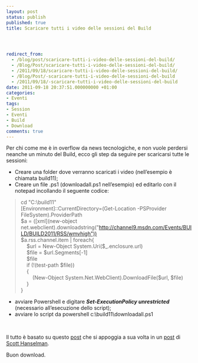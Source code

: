 ```yaml
---
layout: post
status: publish
published: true
title: Scaricare tutti i video delle sessioni del Build




redirect_from: 
  - /blog/post/scaricare-tutti-i-video-delle-sessioni-del-build/
  - /Blog/Post/scaricare-tutti-i-video-delle-sessioni-del-build/
  - /2011/09/18/scaricare-tutti-i-video-delle-sessioni-del-build/
  - /Blog/Post/-scaricare-tutti-i-video-delle-sessioni-del-build
  - /2011/09/18/-scaricare-tutti-i-video-delle-sessioni-del-build
date: 2011-09-18 20:37:51.000000000 +01:00
categories:
- Eventi
tags:
- Session
- Eventi
- Build
- Download
comments: true
---
```

<p>Per chi come me è in overflow da news tecnologiche, e non vuole perdersi neanche un minuto del Build, ecco gli step da seguire per scaricarsi tutte le sessioni:</p>  <ul>   <li>Creare una folder dove verranno scaricati i video (nell’esempio è chiamata build11); </li>    <li>Creare un file .ps1 (downloadall.ps1 nell’esempio) ed editarlo con il notepad incollando il seguente codice: </li> </ul>  <blockquote>   <p>cd &quot;C:\build11&quot;      <br />[Environment]::CurrentDirectory=(Get-Location -PSProvider FileSystem).ProviderPath       <br />$a = ([xml](new-object net.webclient).downloadstring(&quot;<a href="http://channel9.msdn.com/Events/BUILD/BUILD2011/RSS/wmvhigh">http://channel9.msdn.com/Events/BUILD/BUILD2011/RSS/wmvhigh</a><a href="http://feeds.feedburner.com/HanselminutesCompleteMP3%22))">&quot;))</a>       <br />$a.rss.channel.item | foreach{&#160; <br />&#160;&#160;&#160; $url = New-Object System.Uri($_.enclosure.url)       <br />&#160;&#160;&#160; $file = $url.Segments[-1]       <br />&#160;&#160;&#160; $file       <br />&#160;&#160;&#160; if (!(test-path $file))       <br />&#160;&#160;&#160; {       <br />&#160;&#160;&#160;&#160;&#160;&#160;&#160; (New-Object System.Net.WebClient).DownloadFile($url, $file)       <br />&#160;&#160;&#160; }       <br />}</p> </blockquote>  <ul>   <li>avviare Powershell e digitare <strong><em>Set-ExecutionPolicy unrestricted</em></strong> (necessario all’esecuzione dello script);</li>    <li>avviare lo script da powershell c:\build11\downloadall.ps1</li> </ul>  <p>&#160;</p>  <p>Il tutto è basato su questo <a href="http://geekswithblogs.net/mbcrump/archive/2011/09/15/download-all-the-build-videos-with-rss.aspx" rel="nofollow" target="_blank">post</a> che si appoggia a sua volta in un <a title="Download Podcasts with Powershell" href="http://www.hanselman.com/blog/DownloadPodcastsWithPowershell.aspx" rel="nofollow" target="_blank">post</a> di <a title="The Zen of Computers and Life in General" href="http://www.hanselman.com" rel="nofollow" target="_blank">Scott Hanselman</a>.</p>  <p>Buon download.</p>
